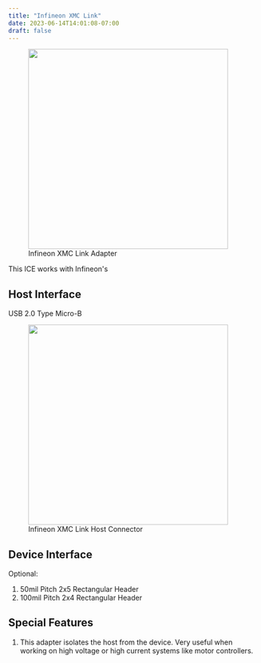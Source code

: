 ```yaml
---
title: "Infineon XMC Link"
date: 2023-06-14T14:01:08-07:00
draft: false
---
```


<figure class="page-figure">
<img width="400rem" src="/images/debuggers/Infineon_XMCLink_Front.jpg">
<figcaption> Infineon XMC Link Adapter </figcaption>
</figure>

This ICE works with Infineon's

## Host Interface

USB 2.0 Type Micro-B

<figure class="page-figure">
<img width="400rem" src="/images/debuggers/Infineon_XMCLink_HostConn.jpg">
<figcaption> Infineon XMC Link Host Connector </figcaption>
</figure>


## Device Interface

Optional:

1.  50mil Pitch 2x5 Rectangular Header
2.  100mil Pitch 2x4 Rectangular Header

## Special Features

1.  This adapter isolates the host from the device. Very useful when working on high voltage or high current systems like motor controllers.
